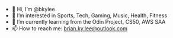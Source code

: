 - 👋 Hi, I’m @bkylee
- 👀 I’m interested in Sports, Tech, Gaming, Music, Health, Fitness 
- 🌱 I’m currently learning from the Odin Project, CS50, AWS SAA 
- 📫 How to reach me: brian.ky.lee@outlook.com

<!---
bkylee/bkylee is a ✨ special ✨ repository because its `README.md` (this file) appears on your GitHub profile.
You can click the Preview link to take a look at your changes.
--->
